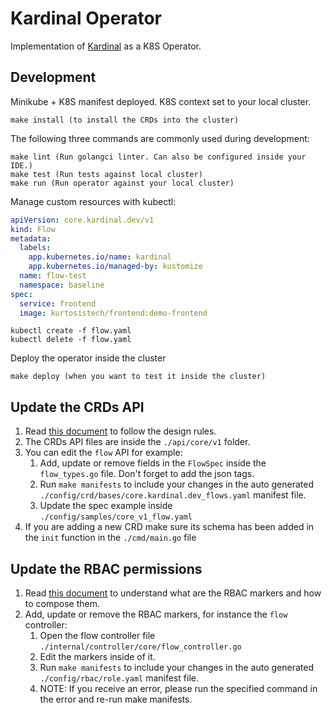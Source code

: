 # Kardinal Operator

Implementation of [Kardinal](https://github.com/kurtosis-tech/kardinal) as a K8S Operator.

## Development

Minikube + K8S manifest deployed. K8S context set to your local cluster.
```
make install (to install the CRDs into the cluster)
```

The following three commands are commonly used during development:

```
make lint (Run golangci linter. Can also be configured inside your IDE.)
make test (Run tests against local cluster)
make run (Run operator against your local cluster)
```

Manage custom resources with kubectl:

```yaml
apiVersion: core.kardinal.dev/v1
kind: Flow
metadata:
  labels:
    app.kubernetes.io/name: kardinal
    app.kubernetes.io/managed-by: kustomize
  name: flow-test
  namespace: baseline
spec:
  service: frontend
  image: kurtosistech/frontend:demo-frontend
```

```
kubectl create -f flow.yaml
kubectl delete -f flow.yaml
```

Deploy the operator inside the cluster
```
make deploy (when you want to test it inside the cluster)
```

## Update the CRDs API

1. Read [this document][api-design-doc] to follow the design rules.
2. The CRDs API files are inside the `./api/core/v1` folder.
3. You can edit the `flow` API for example:
   1. Add, update or remove fields in the `FlowSpec` inside the `flow_types.go` file. Don't forget to add the json tags.
   2. Run `make manifests` to include your changes in the auto generated `./config/crd/bases/core.kardinal.dev_flows.yaml` manifest file.
   3. Update the spec example inside `./config/samples/core_v1_flow.yaml`
4. If you are adding a new CRD make sure its schema has been added in the `init` function in the `./cmd/main.go` file


## Update the RBAC permissions

1. Read [this document][rbac-markers-doc] to understand what are the RBAC markers and how to compose them.
2. Add, update or remove the RBAC markers, for instance the `flow` controller:
   1. Open the flow controller file `./internal/controller/core/flow_controller.go`
   2. Edit the markers inside of it.
   3. Run `make manifests` to include your changes in the auto generated `./config/rbac/role.yaml` manifest file.
   4. NOTE: If you receive an error, please run the specified command in the error and re-run make manifests.

[api-design-doc]: https://book.kubebuilder.io/cronjob-tutorial/api-design
[rbac-markers-doc]: https://book.kubebuilder.io/reference/markers/rbac